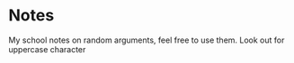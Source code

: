# Notes
My school notes on random arguments, feel free to use them.
Look out for uppercase character